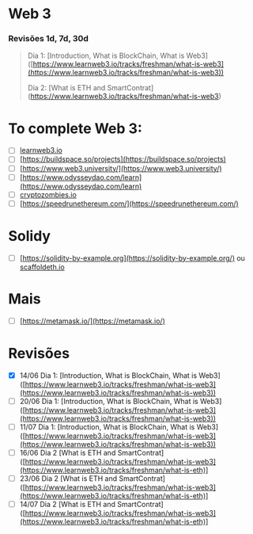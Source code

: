 # Web 3

### Revisões 1d, 7d, 30d

> Dia 1: [Introduction,  What is BlockChain, What is Web3] ([https://www.learnweb3.io/tracks/freshman/what-is-web3](https://www.learnweb3.io/tracks/freshman/what-is-web3))
> 
> Dia 2: [What is ETH and SmartContrat] (https://www.learnweb3.io/tracks/freshman/what-is-web3)
>

# To complete Web 3:

- [ ]  [learnweb3.io](https://www.learnweb3.io/)
- [ ]  [https://buildspace.so/projects](https://buildspace.so/projects)
- [ ]  [https://www.web3.university/](https://www.web3.university/)
- [ ]  [https://www.odysseydao.com/learn](https://www.odysseydao.com/learn)
- [ ]  [cryptozombies.io](http://cryptozombies.io/)
- [ ]  [https://speedrunethereum.com/](https://speedrunethereum.com/)

# Solidy

- [ ]  [https://solidity-by-example.org](https://solidity-by-example.org/) ou [scaffoldeth.io](http://scaffoldeth.io/)

# Mais

- [ ]  [https://metamask.io/](https://metamask.io/)

# Revisões

- [x]  14/06 Dia 1: [Introduction,  What is BlockChain, What is Web3] ([https://www.learnweb3.io/tracks/freshman/what-is-web3](https://www.learnweb3.io/tracks/freshman/what-is-web3))
- [ ]  20/06 Dia 1: [Introduction,  What is BlockChain, What is Web3] ([https://www.learnweb3.io/tracks/freshman/what-is-web3](https://www.learnweb3.io/tracks/freshman/what-is-web3))
- [ ]  11/07 Dia 1: [Introduction,  What is BlockChain, What is Web3] ([https://www.learnweb3.io/tracks/freshman/what-is-web3](https://www.learnweb3.io/tracks/freshman/what-is-web3))
- [ ]  16/06 Dia 2 [What is ETH and SmartContrat] ([https://www.learnweb3.io/tracks/freshman/what-is-web3](https://www.learnweb3.io/tracks/freshman/what-is-eth)]
- [ ]  23/06 Dia 2 [What is ETH and SmartContrat] ([https://www.learnweb3.io/tracks/freshman/what-is-web3](https://www.learnweb3.io/tracks/freshman/what-is-eth)]
- [ ]  14/07 Dia 2 [What is ETH and SmartContrat] ([https://www.learnweb3.io/tracks/freshman/what-is-web3](https://www.learnweb3.io/tracks/freshman/what-is-eth)]
